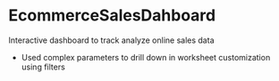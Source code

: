 # EcommerceSalesDahboard
Interactive dashboard to track analyze online sales data 
* Used complex parameters to drill down in worksheet customization using filters 
